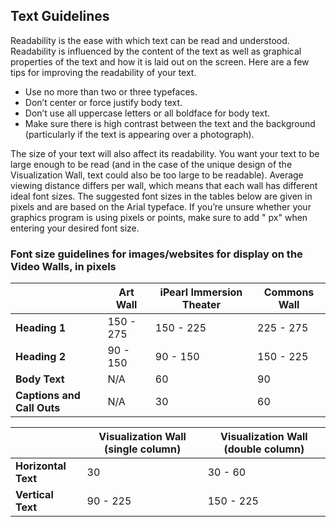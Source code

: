 ## Text Guidelines
Readability is the ease with which text can be read and understood. Readability is influenced by the content of the text as well as graphical properties of the text and how it is laid out on the screen. Here are a few tips for improving the readability of your text.

* Use no more than two or three typefaces.
* Don’t center or force justify body text.
* Don’t use all uppercase letters or all boldface for body text.
* Make sure there is high contrast between the text and the background (particularly if the text is appearing over a photograph).

The size of your text will also affect its readability. You want your text to be large enough to be read (and in the case of the unique design of the Visualization Wall, text could also be too large to be readable). Average viewing distance differs per wall, which means that each wall has different ideal font sizes. The suggested font sizes in the tables below are given in pixels and are based on the Arial typeface. If you’re unsure whether your graphics program is using pixels or points, make sure to add " px" when entering your desired font size. 

### Font size guidelines for images/websites for display on the Video Walls, in pixels

|  | Art Wall | iPearl Immersion Theater | Commons Wall |
|--------------|---------------|---------------------|--------------|
|**Heading 1**  | 150 - 275  | 150 - 225        | 225 - 275 |
|**Heading 2**  | 90 - 150  | 90 - 150        |150 - 225  |
|**Body Text**  | N/A  | 60        | 90  |
|**Captions and Call Outs**  | N/A  | 30        | 60 |

|  | Visualization Wall (single column)  | Visualization Wall (double column)  | 
|--------------|---------------|---------------------|
|**Horizontal Text**  | 30  | 30 - 60       |
|**Vertical Text**  | 90 - 225   | 150 - 225        |
